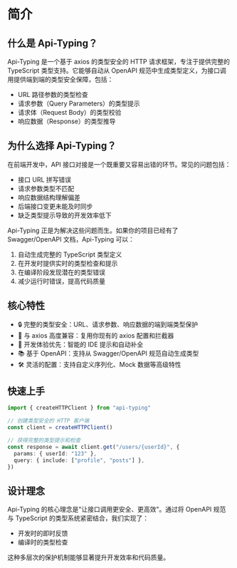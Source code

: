 # 简介

## 什么是 Api-Typing？

Api-Typing 是一个基于 axios 的类型安全的 HTTP 请求框架，专注于提供完整的 TypeScript 类型支持。它能够自动从 OpenAPI 规范中生成类型定义，为接口调用提供端到端的类型安全保障，包括：

- URL 路径参数的类型检查
- 请求参数（Query Parameters）的类型提示
- 请求体（Request Body）的类型校验
- 响应数据（Response）的类型推导

## 为什么选择 Api-Typing？

在前端开发中，API 接口对接是一个既重要又容易出错的环节。常见的问题包括：

- 接口 URL 拼写错误
- 请求参数类型不匹配
- 响应数据结构理解偏差
- 后端接口变更未能及时同步
- 缺乏类型提示导致的开发效率低下

Api-Typing 正是为解决这些问题而生。如果你的项目已经有了 Swagger/OpenAPI 文档，Api-Typing 可以：

1. 自动生成完整的 TypeScript 类型定义
2. 在开发时提供实时的类型检查和提示
3. 在编译阶段发现潜在的类型错误
4. 减少运行时错误，提高代码质量

## 核心特性

- 🔒 完整的类型安全：URL、请求参数、响应数据的端到端类型保护
- 🔄 与 axios 高度兼容：复用你现有的 axios 配置和拦截器
- 🚀 开发体验优先：智能的 IDE 提示和自动补全
- 📚 基于 OpenAPI：支持从 Swagger/OpenAPI 规范自动生成类型
- 🛠 灵活的配置：支持自定义序列化、Mock 数据等高级特性

## 快速上手

```typescript
import { createHTTPClient } from "api-typing"

// 创建类型安全的 HTTP 客户端
const client = createHTTPClient()

// 获得完整的类型提示和检查
const response = await client.get("/users/{userId}", {
  params: { userId: "123" },
  query: { include: ["profile", "posts"] },
})
```

## 设计理念

Api-Typing 的核心理念是"让接口调用更安全、更高效"。通过将 OpenAPI 规范与 TypeScript 的类型系统紧密结合，我们实现了：

- 开发时的即时反馈
- 编译时的类型检查

这种多层次的保护机制能够显著提升开发效率和代码质量。
